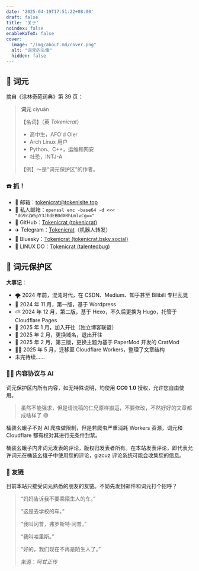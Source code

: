 ```yaml
---
date: '2025-04-19T17:51:22+08:00'
draft: false
title: '关于'
noindex: false
enableKaTeX: false
cover:
  image: "/img/about.md/cover.png"
  alt: "词元的头像"
  hidden: false
---
```


## 📰 词元

摘自《涂林奇葩词典》第 39 页：

> **词元** cíyuán
>
> 【名词】（英 *Tokenicrat*）
>
>   - 高中生，AFO'd OIer
>   - Arch Linux 用户
>   - Python、C++，运维和网安
>   - 社恐，INTJ-A
>
> 【例】～是“词元保护区”的作者。

### ☎️ 抓！

- 📮 邮箱：[tokenicrat@tokenisite.top](mailto:tokenicrat@tokenisite.top)
- 📧 私人邮箱：`openssl enc -base64 -d <<< "dG9rZW5pY3JhdEB0dXRhLmlvCg=="`
- 🐙 GitHub：[Tokenicrat (tokenicrat)](https://github.com/tokenicrat)
- ✈️ Telegram：[Tokenicrat](https://t.me/tokenipm_bot)（机器人转发）
- 🌈 Bluesky：[Tokenicrat (tokenicrat.bsky.social)](https://bsky.app/profile/tokenicrat.bsky.social)
- 🐧 LINUX DO：[Tokenicrat (talentedbug)](https://linux.do/u/talentedbug)

## 🔏 词元保护区

**大事记**：

- 🌪 2024 年前，混沌时代，在 CSDN、Medium、知乎甚至 Bilibili 专栏乱晃
- 🔧 2024 年 11 月，第一版，基于 Wordpress
- ⛅ 2024 年 12 月，第二版，基于 Hexo，不久后更换为 Hugo，托管于 Cloudflare Pages
- 🚆 2025 年 1 月，加入开往（独立博客联盟）
- 💸 2025 年 2 月，更换域名，退出开往
- 🎡 2025 年 2 月，第三版，更换主题为基于 PaperMod 开发的 CratMod
- 🧑‍⚕️ 2025 年 5 月，迁移至 Cloudflare Workers，整理了文章结构
- 未完待续……

### 🧑‍⚖️ 内容协议与 AI

词元保护区内所有内容，如无特殊说明，均使用 **CC0 1.0** 授权，允许您自由使用。

> 虽然不能强求，但是请洗稿的仁兄原样搬运，不要修改，不然好好的文章都成啥样了 😅

桶装幺蛾子不对 AI 爬虫做限制，但是若爬虫严重消耗 Workers 资源，词元和 Cloudflare 都有权对其进行无条件封禁。

桶装幺蛾子内非词元发表的评论，版权归发表者所有。在本站发表评论，即代表允许词元在桶装幺蛾子中使用您的评论，gizcuz 评论系统可能会收集您的信息。

### 🔗 友链

目前本站只接受词元熟悉的朋友的友链。不妨先发封邮件和词元打个招呼？

> “妈妈告诉我不要乘陌生人的车。”
>
> “这是去学校的车。”
>
> “我叫冈普，弗罗斯特·冈普。”
>
> “我叫哈里斯。”
>
> “好的，我们现在不再是陌生人了。”
>
> 来源：*阿甘正传*
